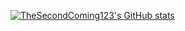 [![TheSecondComing123's GitHub stats](https://github-readme-stats.vercel.app/api?username=TheSecondComing123&show_icons=true&theme=synthwave&bg_color=45,88,65)](https://github.com/anuraghazra/github-readme-stats)
